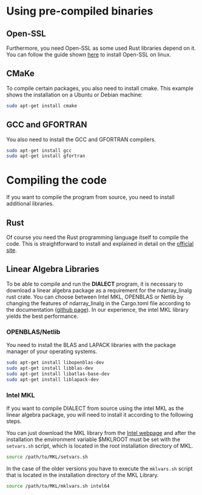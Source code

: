 # Using pre-compiled binaries
## Open-SSL
Furthermore, you need Open-SSL as some used Rust libraries depend on it. You can follow the guide 
shown [here](https://www.howtoforge.com/tutorial/how-to-install-openssl-from-source-on-linux/) to install Open-SSL on 
linux.  

## CMaKe
To compile certain packages, you also need to install cmake. This example shows the installation on a Ubuntu or Debian machine:
```bash
sudo apt-get install cmake
```
## GCC and GFORTRAN
You also need to install the GCC and GFORTRAN compilers. 
```bash
sudo apt-get install gcc
sudo apt-get install gfortran
```

# Compiling the code
If you want to compile the program from source, you need to install additional libraries.
## Rust
Of course you need the Rust programming language itself to compile the code. This is straightforward to install and explained in 
detail on the [official site](https://www.rust-lang.org/tools/install).
## Linear Algebra Libraries
To be able to compile and run the __DIALECT__ program, it is necessary to download a linear algebra package as a requirement for the ndarray_linalg rust crate. You can choose between Intel MKL, OPENBLAS or Netlib by changing the features of ndarray_linalg in the Cargo.toml file according to the documentation ([github page](https://github.com/rust-ndarray/ndarray-linalg)). In our experience, the intel MKL library yields the best performance. 
### OPENBLAS/Netlib
You need to install the BLAS and LAPACK libraries with the package manager of your operating systems.
```bash
sudo apt-get install libopenblas-dev
sudo apt-get install libblas-dev
sudo apt-get install libatlas-base-dev 
sudo apt-get install liblapack-dev
```
### Intel MKL
If you want to compile DIALECT from source using the intel MKL as the linear algebra package, you will need to install it according to the following steps.

You can just download the MKL library from the [Intel webpage](https://software.intel.com/content/www/us/en/develop/articles/oneapi-standalone-components.html) and after the installation the environment variable $MKLROOT must be set with the `setvars.sh` script, which is located in the root
installation directory of MKL.
```bash
source /path/to/MKL/setvars.sh
```  
In the case of the older versions you have to execute the `mklvars.sh` script that is located
in the installation directory of the MKL Library. 
```bash
source /path/to/MKL/mklvars.sh intel64
```  